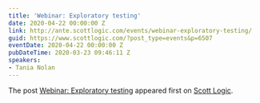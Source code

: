```yaml
---
title: 'Webinar: Exploratory testing'
date: 2020-04-22 00:00:00 Z
link: http://ante.scottlogic.com/events/webinar-exploratory-testing/
guid: https://www.scottlogic.com/?post_type=events&p=6507
eventDate: 2020-04-22 00:00:00 Z
pubDateTime: 2020-03-23 09:46:11 Z
speakers:
- Tania Nolan
---
```


<p>The post <a rel="nofollow" href="http://ante.scottlogic.com/events/webinar-exploratory-testing/">Webinar: Exploratory testing</a> appeared first on <a rel="nofollow" href="http://ante.scottlogic.com">Scott Logic</a>.</p>